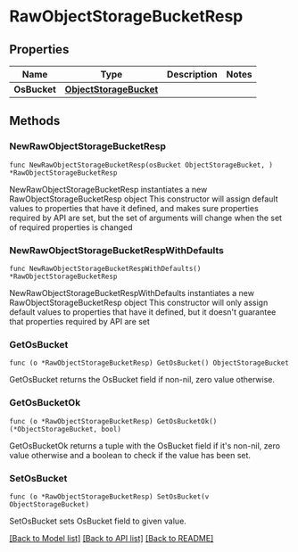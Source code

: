 # RawObjectStorageBucketResp

## Properties

Name | Type | Description | Notes
------------ | ------------- | ------------- | -------------
**OsBucket** | [**ObjectStorageBucket**](ObjectStorageBucket.md) |  | 

## Methods

### NewRawObjectStorageBucketResp

`func NewRawObjectStorageBucketResp(osBucket ObjectStorageBucket, ) *RawObjectStorageBucketResp`

NewRawObjectStorageBucketResp instantiates a new RawObjectStorageBucketResp object
This constructor will assign default values to properties that have it defined,
and makes sure properties required by API are set, but the set of arguments
will change when the set of required properties is changed

### NewRawObjectStorageBucketRespWithDefaults

`func NewRawObjectStorageBucketRespWithDefaults() *RawObjectStorageBucketResp`

NewRawObjectStorageBucketRespWithDefaults instantiates a new RawObjectStorageBucketResp object
This constructor will only assign default values to properties that have it defined,
but it doesn't guarantee that properties required by API are set

### GetOsBucket

`func (o *RawObjectStorageBucketResp) GetOsBucket() ObjectStorageBucket`

GetOsBucket returns the OsBucket field if non-nil, zero value otherwise.

### GetOsBucketOk

`func (o *RawObjectStorageBucketResp) GetOsBucketOk() (*ObjectStorageBucket, bool)`

GetOsBucketOk returns a tuple with the OsBucket field if it's non-nil, zero value otherwise
and a boolean to check if the value has been set.

### SetOsBucket

`func (o *RawObjectStorageBucketResp) SetOsBucket(v ObjectStorageBucket)`

SetOsBucket sets OsBucket field to given value.



[[Back to Model list]](../README.md#documentation-for-models) [[Back to API list]](../README.md#documentation-for-api-endpoints) [[Back to README]](../README.md)



